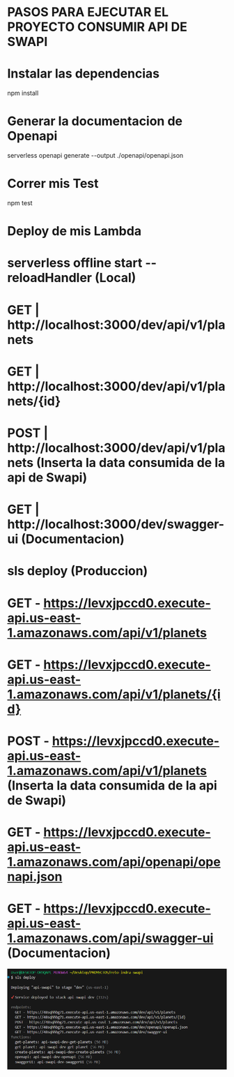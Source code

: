 # PASOS PARA EJECUTAR EL PROYECTO CONSUMIR API DE SWAPI

# Instalar las dependencias
npm install

# Generar la documentacion de Openapi
serverless openapi generate --output ./openapi/openapi.json


# Correr mis Test
npm test


# Deploy de mis Lambda
# serverless offline start --reloadHandler  (Local)
# GET  | http://localhost:3000/dev/api/v1/planets 
# GET  | http://localhost:3000/dev/api/v1/planets/{id}  
# POST | http://localhost:3000/dev/api/v1/planets  (Inserta la data consumida de la api de Swapi)
# GET  | http://localhost:3000/dev/swagger-ui   (Documentacion)


# sls deploy (Produccion)
# GET - https://levxjpccd0.execute-api.us-east-1.amazonaws.com/api/v1/planets
# GET - https://levxjpccd0.execute-api.us-east-1.amazonaws.com/api/v1/planets/{id}
# POST - https://levxjpccd0.execute-api.us-east-1.amazonaws.com/api/v1/planets  (Inserta la data consumida de la api de Swapi)
# GET - https://levxjpccd0.execute-api.us-east-1.amazonaws.com/api/openapi/openapi.json
# GET - https://levxjpccd0.execute-api.us-east-1.amazonaws.com/api/swagger-ui  (Documentacion)
![alt text](assets/image.png)